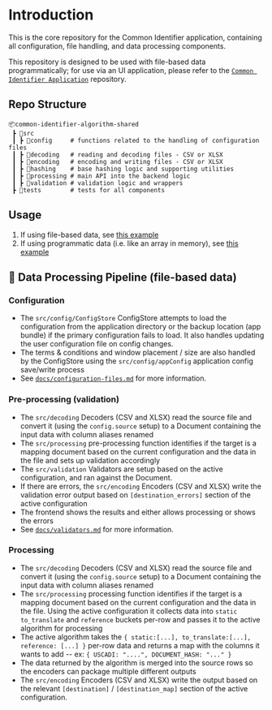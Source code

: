 # Introduction

This is the core repository for the Common Identifier application, containing all configuration, file handling, and data processing components.

This repository is designed to be used with file-based data programmatically; for use via an UI application, please refer to the [`Common Identifier Application`](https://github.com/wfp/common-identifier-application/) repository.

## Repo Structure

```
📦common-identifier-algorithm-shared
 ┣ 📂src
 ┃ ┣ 📂config     # functions related to the handling of configuration files
 ┃ ┣ 📂decoding   # reading and decoding files - CSV or XLSX
 ┃ ┣ 📂encoding   # encoding and writing files - CSV or XLSX
 ┃ ┣ 📂hashing    # base hashing logic and supporting utilities
 ┃ ┣ 📂processing # main API into the backend logic
 ┃ ┣ 📂validation # validation logic and wrappers
 ┣ 📂tests        # tests for all components
```

## Usage

1. If using file-based data, see [this example](./examples/file_based_usage.ts)
2. If using programmatic data (i.e. like an array in memory), see [this example](./examples/programmatic_usage.ts)

## 🧪 Data Processing Pipeline (file-based data)

### Configuration

- The `src/config/ConfigStore` ConfigStore attempts to load the configuration from the application directory or the backup location (app bundle) if the primary configuration fails to load. It also handles updating the user configuration file on config changes.
- The terms & conditions and window placement / size  are also handled by the ConfigStore using the `src/config/appConfig` application config save/write process
- See [`docs/configuration-files.md`](./docs/configuration-files.md) for more information.

### Pre-processing (validation)

- The `src/decoding` Decoders (CSV and XLSX) read the source file and convert it (using the `config.source` setup) to a Document containing the input data with column aliases renamed
- The `src/processing` pre-processing function identifies if the target is a mapping document based on the current configuration and the data in the file and sets up validation accordingly
- The `src/validation` Validators are setup based on the active configuration, and ran against the Document.
- If there are errors, the `src/encoding` Encoders (CSV and XLSX) write the validation error output based on `[destination_errors]` section of the active configuration
- The frontend shows the results and either allows processing or shows the errors
- See [`docs/validators.md`](docs/validators.md) for more information.

### Processing

- The `src/decoding` Decoders (CSV and XLSX) read the source file and convert it (using the `config.source` setup) to a Document containing the input data with column aliases renamed
- The `src/processing` processing function identifies if the target is a mapping document based on the current configuration and the data in the file. Using the active configuration it collects data into `static` `to_translate` and `reference` buckets per-row and passes it to the active algorithm for processing
- The active algorithm takes the `{ static:[...], to_translate:[...], reference: [...] }` per-row data and returns a map with the columns it wants to add -- ex: `{ USCADI: "....", DOCUMENT_HASH: "..." }`
- The data returned by the algorithm is merged into the source rows so the encoders can package multiple different outputs
- The `src/encoding` Encoders (CSV and XLSX) write the output based on the relevant `[destination]` / `[destination_map]` section of the active configuration.